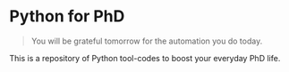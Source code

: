 # Python for PhD

> You will be grateful tomorrow for the automation you do today.

This is a repository of Python tool-codes to boost your everyday PhD life.
